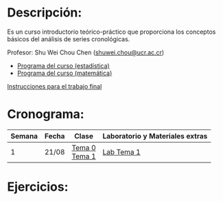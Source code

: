 # Descripción:

Es un curso introductorio teórico-práctico que proporciona los conceptos
básicos del análisis de series cronológicas.

Profesor: Shu Wei Chou Chen (<shuwei.chou@ucr.ac.cr>)

-   [Programa del curso
    (estadística)](https://shuwei325.github.io/SP1633-II24/SP1633%20Series%20Cronológicas.pdf)
    <br>
-   [Programa del curso
    (matemática)](https://shuwei325.github.io/SP1633-II24/PF1328%20Series%20de%20Tiempo%20I.pdf)

[Instrucciones para el trabajo
final](https://shuwei325.github.io/SP1633-II24/instrucciones_trabajo.html)

# Cronograma:

| Semana | Fecha | Clase                                                                          | Laboratorio y Materiales extras |
|------------|------|------|--------------------------------------------------|
| 1      | 21/08 | [Tema 0](./Tema_0/presentacion.html) <br> [Tema 1](./Tema_1/presentacion.html) | [Lab Tema 1](./Tema_1/lab.html) |

<!-- 2             | 28/08 | [Tema 2](https://shuwei325.github.io/SP1633-II23/Tema_2/presentacion.html)     | [Lab Tema 2](https://shuwei325.github.io/SP1633-II23/Tema_2/lab_Tema02.html) <br> [archivos](./Tema_2/Tema_2.zip) -->
<!-- 3             | 4/09 |  [Tema 3](https://shuwei325.github.io/SP1633-II23/Tema_3/presentacion.html)     | [Lab Tema 3](https://shuwei325.github.io/SP1633-II23/Tema_3/lab_Tema03.html) <br> [archivos](./Tema_3/Tema_3.zip) -->
<!-- 4             | 11/09 | [Tema 4](https://shuwei325.github.io/SP1633-II23/Tema_4/presentacion.html)  |   [Lab Tema 4](https://shuwei325.github.io/SP1633-II23/Tema_4/lab_Tema04.html) | -->
<!-- 5             | 18/09 | [Tema 5](https://shuwei325.github.io/SP1633-II23/Tema_5/presentacion.html)     | [Lab Tema 5](https://shuwei325.github.io/SP1633-II23/Tema_5/lab_Tema05.html) <br> [archivos](./Tema_5/Tema_5.zip) -->
<!-- 6             | 25/09 | [Tema 6_1](https://shuwei325.github.io/SP1633-II23/Tema_6/presentacion1.html)  |     | -->
<!-- 7             | 2/10 | Parcial I |     | -->
<!-- 8             | 9/10 | [Tema 6_2](https://shuwei325.github.io/SP1633-II23/Tema_6/presentacion2.html)   |     | -->
<!-- 9             | 16/10 |  [Tema 6_3](https://shuwei325.github.io/SP1633-II23/Tema_6/presentacion3.html)  |  [Lab Tema 6_1](https://shuwei325.github.io/SP1633-II23/Tema_6/lab_Tema06_1.html)    | -->
<!-- 10             | 23/10 |  [Tema 6_4](https://shuwei325.github.io/SP1633-II23/Tema_6/presentacion4.html)  |  [Lab Tema 6_2](https://shuwei325.github.io/SP1633-II23/Tema_6/lab_Tema06_2.html)    | -->
<!-- 11             | 30/10 | [Tema 7](https://shuwei325.github.io/SP1633-II23/Tema_7/presentacion.html)     | [Lab Tema 7](https://shuwei325.github.io/SP1633-II23/Tema_7/lab_Tema07.html) <br> [archivos](./Tema_7/Tema_7.zip) |     | -->
<!-- 12             | 6/11 | [Tema 8a](https://shuwei325.github.io/SP1633-II23/Tema_8a/presentacion.html)     | [Lab Tema 8a](https://shuwei325.github.io/SP1633-II23/Tema_8a/lab_Tema08a.R) |     | -->
<!-- 13             | 13/11 | [Tema 8b](https://shuwei325.github.io/SP1633-II23/Tema_8b/presentacion.html)     | [Lab Tema 8b](https://shuwei325.github.io/SP1633-II23/Tema_8b/lab_Tema08b.zip) |     | -->
<!-- 14             | 13/11 |  |     | -->
<!-- 15             | 20/11 |  |     | -->
<!-- 16             | 27/11 |  |     | -->

# Ejercicios:

<!-- Lista               |Archivos adicionales                      |  -->
<!-- ------------------- | ---------------------------------------- | -->
<!-- [Lista 1](Lista_1.pdf)    | [datos](Lista_1_archivos.zip)      | -->
<!-- [Lista 2](Lista_2.pdf)    |                                    | -->
<!-- [Lista 3](Lista_3.pdf)    |                                    | -->
<!-- [Lista 4](Lista_4.pdf)    |                                    | -->
<!-- [Lista 5](Lista_5.pdf)    |                                    | -->
<!-- [Lista 6](Lista_6.pdf)    | [datos](Lista_6_archivos.zip)      | -->
<!-- [Lista 7](Lista_7.pdf)    | [datos](Lista_7_archivos.zip)      | -->
<!-- [Lista 8](Lista_8.pdf)    | [datos](Lista_8_archivos.zip)      | -->
